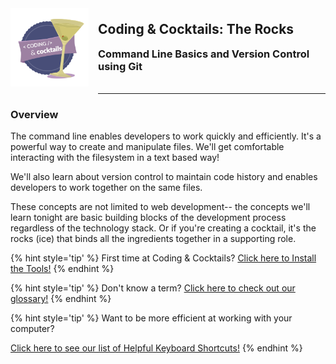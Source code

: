 <div>
    <img src="assets/logo.png" style="float: left; margin: 0px 15px 15px 0px; height:125px;">
    <h2 style="display:inline-block;margin-top:1em;">Coding &amp; Cocktails: The Rocks</h2>
    <h3 style="margin-top:0;margin-bottom:2em;">Command Line Basics and Version Control using Git</h3>
</div>
<hr>


### Overview

The command line enables developers to work quickly and efficiently. It's a powerful way to create and manipulate files. We'll get comfortable interacting with the filesystem in a text based way!

We'll also learn about version control to maintain code history and enables developers to work together on the same files.

These concepts are not limited to web development-- the concepts we'll learn tonight are basic building blocks of the development process regardless of the technology stack. Or if you're creating a cocktail, it's the rocks (ice) that binds all the ingredients together in a supporting role. 

{% hint style='tip' %}
First time at Coding & Cocktails?   [Click here to Install the Tools!](http://bit.ly/CnCTheTools)
{% endhint %}

{% hint style='tip' %}
Don't know a term?   [Click here to check out our glossary!](http://bit.ly/CnCgloss)
{% endhint %}

{% hint style='tip' %}
Want to be more efficient at working with your computer?

[Click here to see our list of Helpful Keyboard Shortcuts!](/references/README.md)
{% endhint %}